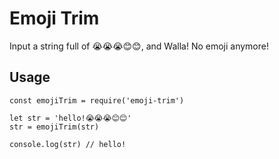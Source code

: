 # Emoji Trim

Input a string full of 😭😭😭😊😊, and Walla! No emoji anymore!

## Usage

```
const emojiTrim = require('emoji-trim')

let str = 'hello!😭😭😭😊😊'
str = emojiTrim(str)

console.log(str) // hello!

```